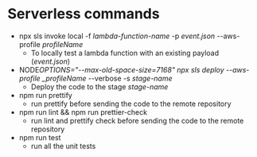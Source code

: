 # Serverless commands

- npx sls invoke local -f _lambda-function-name_ -p _event.json_ --aws-profile _profileName_
  <!-- prettier-ignore -->
    - To locally test a lambda function with an existing payload (_event.json_)
  <!-- prettier-ignore -->
- NODE*OPTIONS="--max-old-space-size=7168" npx sls deploy --aws-profile \_profileName* --verbose -s _stage-name_
  <!-- prettier-ignore -->
    - Deploy the code to the stage _stage-name_
  <!-- prettier-ignore -->
- npm run prettify
  <!-- prettier-ignore -->
    - run prettify before sending the code to the remote repository
  <!-- prettier-ignore -->
- npm run lint && npm run prettier-check
  <!-- prettier-ignore -->
    - run lint and prettify check before sending the code to the remote repository
  <!-- prettier-ignore -->
- npm run test
  <!-- prettier-ignore -->
    - run all the unit tests

